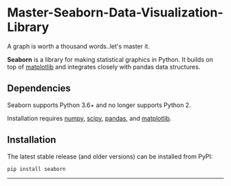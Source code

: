 <H1> Master-Seaborn-Data-Visualization-Library</H1>

A graph is worth a thousand words..let's master it.

<b>Seaborn</b> is a library for making statistical graphics in Python. It builds on top of <a href="https://matplotlib.org/">matplotlib</a> and integrates closely with pandas data structures.

Dependencies
------------

Seaborn supports Python 3.6+ and no longer supports Python 2.

Installation requires [numpy](https://numpy.org/), [scipy](https://www.scipy.org/), [pandas](https://pandas.pydata.org/), and [matplotlib](https://matplotlib.org/).


Installation
------------

The latest stable release (and older versions) can be installed from PyPI:

    pip install seaborn

_____________
